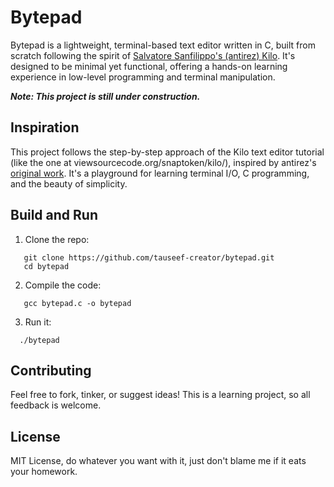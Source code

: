 

# Bytepad

Bytepad is a lightweight, terminal-based text editor written in C, built from scratch following the spirit of [Salvatore Sanfilippo's (antirez) Kilo](https://viewsourcecode.org/snaptoken/kilo/). It's designed to be minimal yet functional, offering a hands-on learning experience in low-level programming and terminal manipulation.


***Note: This project is still under construction.***


## Inspiration
This project follows the step-by-step approach of the Kilo text editor tutorial (like the one at viewsourcecode.org/snaptoken/kilo/), inspired by antirez's [original work](github.com/antirez/kilo). It's a playground for learning terminal I/O, C programming, and the beauty of simplicity.


## Build and Run
1. Clone the repo:
```
   git clone https://github.com/tauseef-creator/bytepad.git
   cd bytepad
```
   
2. Compile the code:
```
   gcc bytepad.c -o bytepad
```
   
3. Run it:
```
  ./bytepad
```   


## Contributing
Feel free to fork, tinker, or suggest ideas! This is a learning project, so all feedback is welcome.

## License
MIT License, do whatever you want with it, just don't blame me if it eats your homework.
